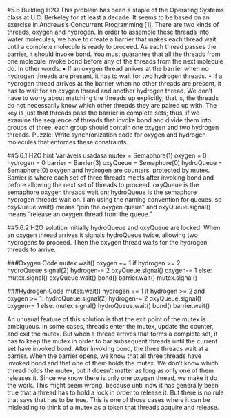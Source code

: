 #5.6 Building H2O 
This problem has been a staple of the Operating Systems class at U.C. 
Berkeley for at least a decade. It seems to be based on an exercise in Andrews’s Concurrent Programming [1]. 
There are two kinds of threads, oxygen and hydrogen. In order to assemble these threads into water molecules, we have to create a barrier that makes each thread wait until a complete molecule is ready to proceed. As each thread passes the barrier, it should invoke bond. You must guarantee that all the threads from one molecule invoke bond before any of the threads from the next molecule do. In other words: • If an oxygen thread arrives at the barrier when no hydrogen threads are present, it has to wait for two hydrogen threads. • If a hydrogen thread arrives at the barrier when no other threads are present, it has to wait for an oxygen thread and another hydrogen thread. We don’t have to worry about matching the threads up explicitly; that is, the threads do not necessarily know which other threads they are paired up with. The key is just that threads pass the barrier in complete sets; thus, if we examine the sequence of threads that invoke bond and divide them into groups of three, each group should contain one oxygen and two hydrogen threads. 
Puzzle: Write synchronization code for oxygen and hydrogen molecules that enforces these constraints.

##5.6.1 H2O hint
Variáveis usadasa
mutex = Semaphore(1) 
oxygen = 0 
hydrogen = 0
barrier = Barrier(3)
oxyQueue = Semaphore(0)
hydroQueue = Semaphore(0)
oxygen and hydrogen are counters, protected by mutex. 
Barrier is where each set of three threads meets after invoking bond and before allowing the next set of threads to proceed. oxyQueue is the semaphore oxygen threads wait on; hydroQueue is the semaphore hydrogen threads wait on. 
I am using the naming convention for queues, so oxyQueue.wait() means “join the oxygen queue” and oxyQueue.signal() means “release an oxygen thread from the queue.”

##5.6.2 H2O solution
Initially hydroQueue and oxyQueue are locked. When an oxygen thread arrives it signals hydroQueue twice, allowing two hydrogens to proceed. Then the oxygen thread waits for the hydrogen threads to arrive.

###Oxygen Code
mutex.wait() 
  oxygen += 1 
  if hydrogen >= 2: 
    hydroQueue.signal(2) 
    hydrogen-= 2 
    oxyQueue.signal() 
    oxygen-= 1 
  else: 
    mutex.signal() 
  oxyQueue.wait() 
  bond() 
  barrier.wait() 
  mutex.signal()


###Hydrogen Code
mutex.wait() 
  hydrogen += 1 
  if hydrogen >= 2 and oxygen >= 1: 
    hydroQueue.signal(2) 
    hydrogen-= 2 
    oxyQueue.signal() 
    oxygen-= 1 
  else: 
    mutex.signal() 
  hydroQueue.wait() 
  bond() 
  barrier.wait()

  An unusual feature of this solution is that the exit point of the mutex is ambiguous. In some cases, threads enter the mutex, update the counter, and exit the mutex. But when a thread arrives that forms a complete set, it has to keep the mutex in order to bar subsequent threads until the current set have invoked bond. 
  After invoking bond, the three threads wait at a barrier. When the barrier opens, we know that all three threads have invoked bond and that one of them holds the mutex. We don’t know which thread holds the mutex, but it doesn’t matter as long as only one of them releases it. Since we know there is only one oxygen thread, we make it do the work. 
  This might seem wrong, because until now it has generally been true that a thread has to hold a lock in order to release it. But there is no rule that says that has to be true. This is one of those cases where it can be misleading to think of a mutex as a token that threads acquire and release.
